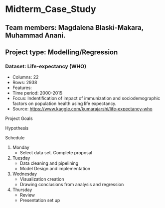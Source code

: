 # Midterm_Case_Study

## Team members: Magdalena Blaski-Makara, Muhammad Anani. 
## Project type: Modelling/Regression

### Dataset: Life-expectancy (WHO)
- Columns: 22
- Rows: 2938
- Features: 
- Time period: 2000-2015
- Focus: Indentification of impact of immunization and sociodemographic factors on population health using life expectancy.
- Source: https://www.kaggle.com/kumarajarshi/life-expectancy-who

Project Goals

Hypothesis

Schedule
 1. Monday 
    - Select data set. Complete proposal
 2. Tuesday 
    - Data cleaning and pipelining
    - Model Design and implementation
 3. Wednesday
    - Visualization creation 
    - Drawing conclusions from analysis and regression
 4. Thursday
    - Review 
    - Presentation set up
